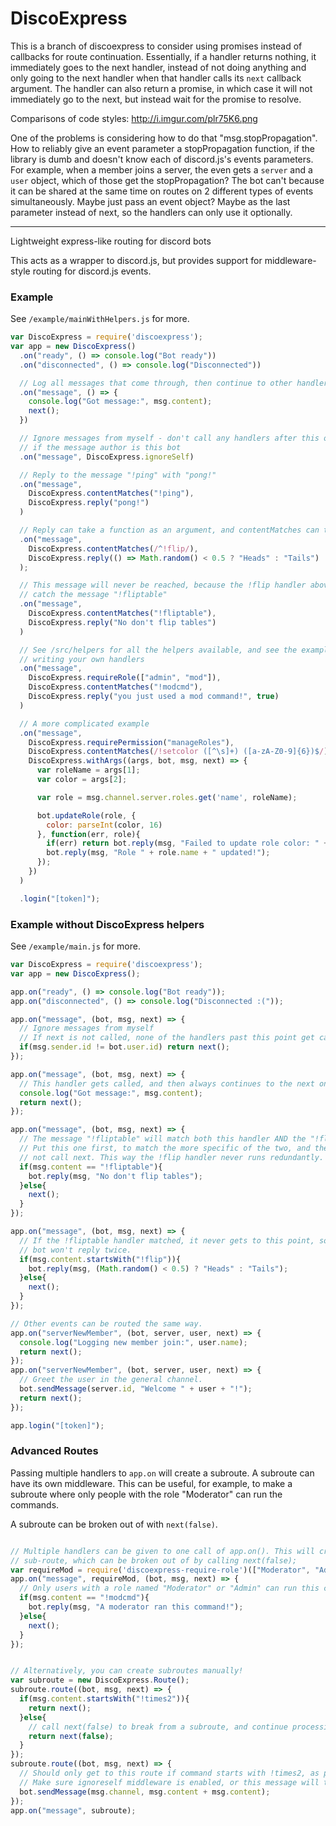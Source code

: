 # DiscoExpress

This is a branch of discoexpress to consider using promises instead of callbacks
for route continuation. Essentially, if a handler returns nothing, it
immediately goes to the next handler, instead of not doing anything and only
going to the next handler when that handler calls its `next` callback argument.
The handler can also return a promise, in which case it will not immediately go
to the next, but instead wait for the promise to resolve.

Comparisons of code styles:
http://i.imgur.com/plr75K6.png

One of the problems is considering how to do that "msg.stopPropagation". How to
reliably give an event parameter a stopPropagation function, if the library is
dumb and doesn't know each of discord.js's events parameters. For example,
when a member joins a server, the even gets a `server` and a `user` object,
which of those get the stopPropagation? The bot can't because it can be shared
at the same time on routes on 2 different types of events simultaneously.
Maybe just pass an event object? Maybe as the last parameter instead of next, so
the handlers can only use it optionally.

-----

Lightweight express-like routing for discord bots

This acts as a wrapper to discord.js, but provides support for middleware-style
routing for discord.js events.

### Example

See `/example/mainWithHelpers.js` for more.

```js
var DiscoExpress = require('discoexpress');
var app = new DiscoExpress()
  .on("ready", () => console.log("Bot ready"))
  .on("disconnected", () => console.log("Disconnected"))

  // Log all messages that come through, then continue to other handlers.
  .on("message", () => {
    console.log("Got message:", msg.content);
    next();
  })

  // Ignore messages from myself - don't call any handlers after this one
  // if the message author is this bot
  .on("message", DiscoExpress.ignoreSelf)

  // Reply to the message "!ping" with "pong!"
  .on("message",
    DiscoExpress.contentMatches("!ping"),
    DiscoExpress.reply("pong!")
  )

  // Reply can take a function as an argument, and contentMatches can take a regexp
  .on("message",
    DiscoExpress.contentMatches(/^!flip/),
    DiscoExpress.reply(() => Math.random() < 0.5 ? "Heads" : "Tails")
  );

  // This message will never be reached, because the !flip handler above will always
  // catch the message "!fliptable"
  .on("message",
    DiscoExpress.contentMatches("!fliptable"),
    DiscoExpress.reply("No don't flip tables")
  )

  // See /src/helpers for all the helpers available, and see the examples below for
  // writing your own handlers
  .on("message",
    DiscoExpress.requireRole(["admin", "mod"]),
    DiscoExpress.contentMatches("!modcmd"),
    DiscoExpress.reply("you just used a mod command!", true)
  )

  // A more complicated example
  .on("message",
    DiscoExpress.requirePermission("manageRoles"),
    DiscoExpress.contentMatches(/!setcolor ([^\s]+) ([a-zA-Z0-9]{6})$/),  // Only accept role names without spaces, for simplicity
    DiscoExpress.withArgs((args, bot, msg, next) => {
      var roleName = args[1];
      var color = args[2];

      var role = msg.channel.server.roles.get('name', roleName);

      bot.updateRole(role, {
        color: parseInt(color, 16)
      }, function(err, role){
        if(err) return bot.reply(msg, "Failed to update role color: " + err.message);
        bot.reply(msg, "Role " + role.name + " updated!");
      });
    })
  )

  .login("[token]");


```


### Example without DiscoExpress helpers

See `/example/main.js` for more.

```js
var DiscoExpress = require('discoexpress');
var app = new DiscoExpress();

app.on("ready", () => console.log("Bot ready"));
app.on("disconnected", () => console.log("Disconnected :("));

app.on("message", (bot, msg, next) => {
  // Ignore messages from myself
  // If next is not called, none of the handlers past this point get called!
  if(msg.sender.id != bot.user.id) return next();
});

app.on("message", (bot, msg, next) => {
  // This handler gets called, and then always continues to the next one
  console.log("Got message:", msg.content);
  return next();
});

app.on("message", (bot, msg, next) => {
  // The message "!fliptable" will match both this handler AND the "!flip" handler!
  // Put this one first, to match the more specific of the two, and then do
  // not call next. This way the !flip handler never runs redundantly.
  if(msg.content == "!fliptable"){
    bot.reply(msg, "No don't flip tables");
  }else{
    next();
  }
});

app.on("message", (bot, msg, next) => {
  // If the !fliptable handler matched, it never gets to this point, so the
  // bot won't reply twice.
  if(msg.content.startsWith("!flip")){
    bot.reply(msg, (Math.random() < 0.5) ? "Heads" : "Tails");
  }else{
    next();
  }
});

// Other events can be routed the same way.
app.on("serverNewMember", (bot, server, user, next) => {
  console.log("Logging new member join:", user.name);
  return next();
});
app.on("serverNewMember", (bot, server, user, next) => {
  // Greet the user in the general channel.
  bot.sendMessage(server.id, "Welcome " + user + "!");
  return next();
});

app.login("[token]");
```

### Advanced Routes

Passing multiple handlers to `app.on` will create a subroute. A subroute can
have its own middleware. This can be useful, for example, to make a subroute
where only people with the role "Moderator" can run the commands.

A subroute can be broken out of with `next(false)`.

```js

// Multiple handlers can be given to one call of app.on(). This will create a
// sub-route, which can be broken out of by calling next(false);
var requireMod = require('discoexpress-require-role')(["Moderator", "Admin"]);
app.on("message", requireMod, (bot, msg, next) => {
  // Only users with a role named "Moderator" or "Admin" can run this command!
  if(msg.content == "!modcmd"){
    bot.reply(msg, "A moderator ran this command!");
  }else{
    next();
  }
});


// Alternatively, you can create subroutes manually!
var subroute = new DiscoExpress.Route();
subroute.route((bot, msg, next) => {
  if(msg.content.startsWith("!times2")){
    return next();
  }else{
    // call next(false) to break from a subroute, and continue processing the parent route.
    return next(false);
  }
});
subroute.route((bot, msg, next) => {
  // Should only get to this route if command starts with !times2, as per the handler above this.
  // Make sure ignoreself middleware is enabled, or this message will trigger itself repeatedly!
  bot.sendMessage(msg.channel, msg.content + msg.content);
});
app.on("message", subroute);

```
